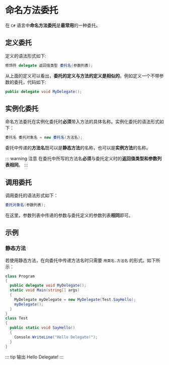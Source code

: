 # 命名方法委托

在 `C#` 语言中**命名方法委托**是**最常用**的一种委托。

## 定义委托

定义的语法形式如下:

```csharp
修饰符 delegate 返回值类型 委托名(参数列表);
```

从上面的定义可以看出，**委托的定义与方法的定义是相似的**。例如定义一个不带参数的委托，代码如下:

```csharp
public delegate void MyDelegate();
```

## 实例化委托

命名方法委托在实例化委托时**必须**带入方法的具体名称。实例化委托的语法形式如下：

```csharp
委托名 委托对象名 = new 委托名(方法名);
```

委托中传递的**方法名**既可以是**静态方法**的名称，也可以是**实例方法**的名称。

::: warning 注意
在委托中所写的方法名**必须**与委托定义时的**返回值类型和参数列表相同**。
:::

## 调用委托

调用委托的语法形式如下：

```csharp
委托对象名(参数列表);
```

在这里，参数列表中传递的参数与委托定义的参数列表**相同**即可。

## 示例

### 静态方法

若使用静态方法，在向委托中传递方法名时只需要 `用类名.方法名` 的形式。如下所示：

```csharp
class Program
{
  public delegate void MyDelegate();
  static void Main(string[] args)
  {
    MyDelegate myDelegate = new MyDelegate(Test.SayHello);
    myDelegate();
  }
}
class Test
{
  public static void SayHello()
  {
    Console.WriteLine("Hello Delegate!");
  }
}
```

::: tip 输出
Hello Delegate!
:::
